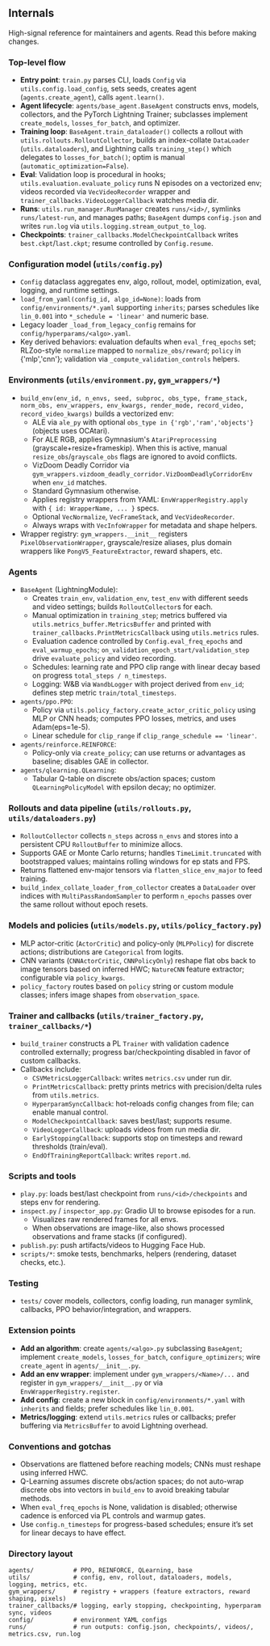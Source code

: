 ## Internals

High-signal reference for maintainers and agents. Read this before making changes.

### Top-level flow
- **Entry point**: `train.py` parses CLI, loads `Config` via `utils.config.load_config`, sets seeds, creates agent (`agents.create_agent`), calls `agent.learn()`.
- **Agent lifecycle**: `agents/base_agent.BaseAgent` constructs envs, models, collectors, and the PyTorch Lightning Trainer; subclasses implement `create_models`, `losses_for_batch`, and optimizer.
- **Training loop**: `BaseAgent.train_dataloader()` collects a rollout with `utils.rollouts.RolloutCollector`, builds an index-collate `DataLoader` (`utils.dataloaders`), and Lightning calls `training_step()` which delegates to `losses_for_batch()`; optim is manual (`automatic_optimization=False`).
- **Eval**: Validation loop is procedural in hooks; `utils.evaluation.evaluate_policy` runs N episodes on a vectorized env; videos recorded via `VecVideoRecorder` wrapper and `trainer_callbacks.VideoLoggerCallback` watches media dir.
- **Runs**: `utils.run_manager.RunManager` creates `runs/<id>/`, symlinks `runs/latest-run`, and manages paths; `BaseAgent` dumps `config.json` and writes `run.log` via `utils.logging.stream_output_to_log`.
- **Checkpoints**: `trainer_callbacks.ModelCheckpointCallback` writes `best.ckpt`/`last.ckpt`; resume controlled by `Config.resume`.

### Configuration model (`utils/config.py`)
- `Config` dataclass aggregates env, algo, rollout, model, optimization, eval, logging, and runtime settings.
- `load_from_yaml(config_id, algo_id=None)`: loads from `config/environments/*.yaml` supporting `inherits`; parses schedules like `lin_0.001` into `*_schedule = 'linear'` and numeric base.
- Legacy loader `_load_from_legacy_config` remains for `config/hyperparams/<algo>.yaml`.
- Key derived behaviors: evaluation defaults when `eval_freq_epochs` set; RLZoo-style `normalize` mapped to `normalize_obs/reward`; `policy` in {'mlp','cnn'}; validation via `_compute_validation_controls` helpers.

### Environments (`utils/environment.py`, `gym_wrappers/*`)
- `build_env(env_id, n_envs, seed, subproc, obs_type, frame_stack, norm_obs, env_wrappers, env_kwargs, render_mode, record_video, record_video_kwargs)` builds a vectorized env:
  - ALE via `ale_py` with optional `obs_type in {'rgb','ram','objects'}` (objects uses OCAtari).
  - For ALE RGB, applies Gymnasium's `AtariPreprocessing` (grayscale+resize+frameskip). When this is active, manual `resize_obs`/`grayscale_obs` flags are ignored to avoid conflicts.
  - VizDoom Deadly Corridor via `gym_wrappers.vizdoom_deadly_corridor.VizDoomDeadlyCorridorEnv` when `env_id` matches.
  - Standard Gymnasium otherwise.
  - Applies registry wrappers from YAML: `EnvWrapperRegistry.apply` with `{ id: WrapperName, ... }` specs.
  - Optional `VecNormalize`, `VecFrameStack`, and `VecVideoRecorder`.
  - Always wraps with `VecInfoWrapper` for metadata and shape helpers.
- Wrapper registry: `gym_wrappers.__init__` registers `PixelObservationWrapper`, grayscale/resize aliases, plus domain wrappers like `PongV5_FeatureExtractor`, reward shapers, etc.

### Agents
- `BaseAgent` (LightningModule):
  - Creates `train_env`, `validation_env`, `test_env` with different seeds and video settings; builds `RolloutCollector`s for each.
  - Manual optimization in `training_step`; metrics buffered via `utils.metrics_buffer.MetricsBuffer` and printed with `trainer_callbacks.PrintMetricsCallback` using `utils.metrics` rules.
  - Evaluation cadence controlled by `Config.eval_freq_epochs` and `eval_warmup_epochs`; `on_validation_epoch_start/validation_step` drive `evaluate_policy` and video recording.
  - Schedules: learning rate and PPO clip range with linear decay based on progress `total_steps / n_timesteps`.
  - Logging: W&B via `WandbLogger` with project derived from `env_id`; defines step metric `train/total_timesteps`.
- `agents/ppo.PPO`:
  - Policy via `utils.policy_factory.create_actor_critic_policy` using MLP or CNN heads; computes PPO losses, metrics, and uses Adam(eps=1e-5).
  - Linear schedule for `clip_range` if `clip_range_schedule == 'linear'`.
- `agents/reinforce.REINFORCE`:
  - Policy-only via `create_policy`; can use returns or advantages as baseline; disables GAE in collector.
- `agents/qlearning.QLearning`:
  - Tabular Q-table on discrete obs/action spaces; custom `QLearningPolicyModel` with epsilon decay; no optimizer.

### Rollouts and data pipeline (`utils/rollouts.py`, `utils/dataloaders.py`)
- `RolloutCollector` collects `n_steps` across `n_envs` and stores into a persistent CPU `RolloutBuffer` to minimize allocs.
- Supports GAE or Monte Carlo returns; handles `TimeLimit.truncated` with bootstrapped values; maintains rolling windows for ep stats and FPS.
- Returns flattened env-major tensors via `flatten_slice_env_major` to feed training.
- `build_index_collate_loader_from_collector` creates a `DataLoader` over indices with `MultiPassRandomSampler` to perform `n_epochs` passes over the same rollout without epoch resets.

### Models and policies (`utils/models.py`, `utils/policy_factory.py`)
- MLP actor-critic (`ActorCritic`) and policy-only (`MLPPolicy`) for discrete actions; distributions are `Categorical` from logits.
- CNN variants (`CNNActorCritic`, `CNNPolicyOnly`) reshape flat obs back to image tensors based on inferred HWC; `NatureCNN` feature extractor; configurable via `policy_kwargs`.
- `policy_factory` routes based on `policy` string or custom module classes; infers image shapes from `observation_space`.

### Trainer and callbacks (`utils/trainer_factory.py`, `trainer_callbacks/*`)
- `build_trainer` constructs a PL `Trainer` with validation cadence controlled externally; progress bar/checkpointing disabled in favor of custom callbacks.
- Callbacks include:
  - `CSVMetricsLoggerCallback`: writes `metrics.csv` under run dir.
  - `PrintMetricsCallback`: pretty prints metrics with precision/delta rules from `utils.metrics`.
  - `HyperparamSyncCallback`: hot-reloads config changes from file; can enable manual control.
  - `ModelCheckpointCallback`: saves best/last; supports resume.
  - `VideoLoggerCallback`: uploads videos from run media dir.
  - `EarlyStoppingCallback`: supports stop on timesteps and reward thresholds (train/eval).
  - `EndOfTrainingReportCallback`: writes `report.md`.

### Scripts and tools
- `play.py`: loads best/last checkpoint from `runs/<id>/checkpoints` and steps env for rendering.
- `inspect.py` / `inspector_app.py`: Gradio UI to browse episodes for a run.
  - Visualizes raw rendered frames for all envs.
  - When observations are image-like, also shows processed observations and frame stacks (if configured).
- `publish.py`: push artifacts/videos to Hugging Face Hub.
- `scripts/*`: smoke tests, benchmarks, helpers (rendering, dataset checks, etc.).

### Testing
- `tests/` cover models, collectors, config loading, run manager symlink, callbacks, PPO behavior/integration, and wrappers.

### Extension points
- **Add an algorithm**: create `agents/<algo>.py` subclassing `BaseAgent`; implement `create_models`, `losses_for_batch`, `configure_optimizers`; wire `create_agent` in `agents/__init__.py`.
- **Add an env wrapper**: implement under `gym_wrappers/<Name>/...` and register in `gym_wrappers/__init__.py` or via `EnvWrapperRegistry.register`.
- **Add config**: create a new block in `config/environments/*.yaml` with `inherits` and fields; prefer schedules like `lin_0.001`.
- **Metrics/logging**: extend `utils.metrics` rules or callbacks; prefer buffering via `MetricsBuffer` to avoid Lightning overhead.

### Conventions and gotchas
- Observations are flattened before reaching models; CNNs must reshape using inferred HWC.
- Q-Learning assumes discrete obs/action spaces; do not auto-wrap discrete obs into vectors in `build_env` to avoid breaking tabular methods.
- When `eval_freq_epochs` is None, validation is disabled; otherwise cadence is enforced via PL controls and warmup gates.
- Use `config.n_timesteps` for progress-based schedules; ensure it’s set for linear decays to have effect.

### Directory layout
```
agents/           # PPO, REINFORCE, QLearning, base
utils/            # config, env, rollout, dataloaders, models, logging, metrics, etc.
gym_wrappers/     # registry + wrappers (feature extractors, reward shaping, pixels)
trainer_callbacks/# logging, early stopping, checkpointing, hyperparam sync, videos
config/           # environment YAML configs
runs/             # run outputs: config.json, checkpoints/, videos/, metrics.csv, run.log
```
